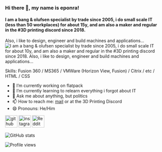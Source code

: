 ### Hi there 👋, my name is eponra!
#### I am a bang & olufsen specialist by trade since 2005, i do small scale IT (less than 50 workplaces) for about 15y, and am also a maker and regular in the #3D printing discord since 2018.
Also, i like to design, engineer and build machines and applications...
![I am a bang & olufsen specialist by trade since 2005, i do small scale IT for about 10y, and am also a maker and regular in the #3D printing discord since 2018.
Also, i like to design, engineer and build machines and applications...](https://github.com/eponra/eponra/blob/main/banner.png)


Skills: Fusion 360 / MS365 / VMWare (Horizon View, Fusion) / Citrix / etc / HTML / CSS

- 🔭 I’m currently working on flatpack 
- 🌱 I’m currently learning to relearn everything i forgot about IT 
- 💬 Ask me about anything, but politics 
- 📫 How to reach me: [mail](mailto:eponra@gmail.com) or at the 3D  Printing Discord 
- 😄 Pronouns: He/Him 


[<img src='https://cdn.jsdelivr.net/npm/simple-icons@3.0.1/icons/github.svg' alt='github' height='40'>](https://github.com/eponra)  [<img src='https://cdn.jsdelivr.net/npm/simple-icons@3.0.1/icons/instagram.svg' alt='instagram' height='40'>](https://www.instagram.com/narfnarfnarfnarf/)  [<img src='https://cdn.jsdelivr.net/npm/simple-icons@3.0.1/icons/reddit.svg' alt='Reddit' height='40'>](https://www.reddit.com/user/eponra)  

![GitHub stats](https://github-readme-stats.vercel.app/api?username=eponra&show_icons=true)  

![Profile views](https://gpvc.arturio.dev/eponra)  
